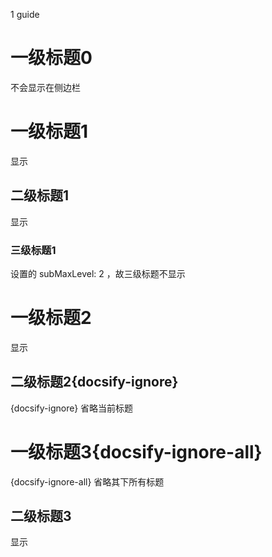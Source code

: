 1 guide

# 一级标题0

不会显示在侧边栏

# 一级标题1




显示

## 二级标题1




显示

### 三级标题1




设置的 subMaxLevel: 2 ，故三级标题不显示




# 一级标题2




显示




## 二级标题2{docsify-ignore}




{docsify-ignore} 省略当前标题




# 一级标题3{docsify-ignore-all}






{docsify-ignore-all} 省略其下所有标题





## 二级标题3




显示
